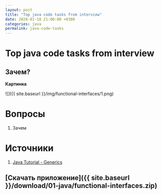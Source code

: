 ```yaml
---
layout: post
title: "Top java code tasks from interview"
date: 2020-01-18 21:00:00 +0300
categories: java
permalink: java-code-tasks
---
```


# Top java code tasks from interview

## Зачем?

**Картинка**

![]({{ site.baseurl }}/img/functional-interfaces/1.png)



# Вопросы

1. Зачем


# Источники

1. [Java Tutorial - Generics](https://docs.oracle.com/javase/tutorial/java/generics/index.html)



## [Скачать приложение]({{ site.baseurl }}/download/01-java/functional-interfaces.zip)
